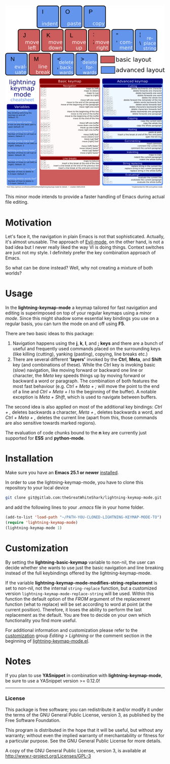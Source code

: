![general-key-layout](res/general-layout.png)
![cheatsheet](res/cheatsheet.png)

This minor mode intends to provide a faster handling of Emacs
during actual file editing.

# Motivation

Let's face it, the navigation in plain Emacs is not that
sophisticated. Actually, it's almost unusable. The approach of
[Evil-mode](https://www.emacswiki.org/emacs/Evil), on the other hand,
is not a bad idea but I never really liked the way VI is 
doing things. Context switches are just not my style. I definitely
prefer the key combination approach of Emacs.

So what can be done instead? Well, why not creating a mixture of both
worlds? 

# Usage

In the **lightning-keymap-mode** a keymap tailored for fast navigation and
editing is superimposed on top of your regular keymaps using a *minor
mode*. Since this might shadow some essential key bindings you use on
a regular basis, you can turn the mode on and off using **F5**.

There are two basic ideas to this package:
1. Navigation happens using the **j**, **k**, **l**, and **; keys**
   and there are a bunch of useful and frequently used commands placed
   on the surrounding keys (like killing (cutting), yanking (pasting),
   copying, line breaks etc.)
2. There are several different **'layers'** invoked by the **Ctrl**,
   **Meta**, and **Shift** key (and combinations of these).
   While the *Ctrl* key is invoking basic (slow) navigation, like
   moving forward or backward one line or character, the *Meta* key
   speeds things up by moving forward or backward a word or
   paragraph. The combination of both features the most fast
   behaviour (e.g. *Ctrl + Meta + ;* will move the point to the end of
   a line and *Ctrl + Meta + l* to the beginning of the buffer). 
   A notable exception is *Meta + Shift*, which is used to navigate 
   between buffers. 
   
The second idea is also applied on most of the additional key
bindings: *Ctrl + ,* deletes backwards a character, *Meta + ,* deletes
backwards a word, and *Ctrl + Meta + ,* deletes the current line
(apart from this, those commands are also sensitive towards marked
regions). 

The evaluation of code chunks bound to the **n** key are currently just
supported for **ESS** and **python-mode**.

# Installation

Make sure you have an **Emacs 25.1 or newer**
[installed](https://www.gnu.org/software/emacs/download.html#gnu-linux). 

In order to use the lightning-keymap-mode, you have to clone this
repository to your local device

``` bash
git clone git@gitlab.com:theGreatWhiteShark/lightning-keymap-mode.git
```


and add the following lines to your *.emacs* file in your home
folder.

``` cl
(add-to-list 'load-path "~/PATH-YOU-CLONED-LIGHTNING-KEYMAP-MODE-TO")
(require 'lightning-keymap-mode)
(lightning-keymap-mode 1)
```

# Customization

By setting the **lightning-basic-keymap** variable to non-nil, the
user can decide whether she wants to use just the basic navigation and
line breaking instead of the full keybindings offered by the
lightning-keymap-mode. 

If the variable **lightning-keymap-mode-modifies-string-replacement**
is set to non-nil, not the internal `string-replace` function, but a
customized version `lightning-keymap-mode-replace-string` will be
used. Within this function the default option of the *FROM* argument
of the replacement function (what to replace) will be set according to
word at point (at the current position). Therefore, it loses the
ability to perform the last replacement as the default. You are free
to decide on your own which functionality you find more useful.

For additional information and customization please refer to the
[customization](https://www.gnu.org/software/emacs/manual/html_mono/emacs.html#Easy-Customization)
group *Editing > Lightning* or the comment section in the beginning of
[lightning-keymap-mode.el](lightning-keymap-mode.el).

# Notes

If you plan to use **YASnippet** in combination with
**lightning-keymap-mode**, be sure to use a YASnippet version >=
0.12.0! 

---

### License

This package is free software; you can redistribute it and/or modify it
under the terms of the GNU General Public License, version 3, as
published by the Free Software Foundation.

This program is distributed in the hope that it will be useful, but
without any warranty; without even the implied warranty of
merchantability or fitness for a particular purpose.  See the GNU
General Public License for more details.

A copy of the GNU General Public License, version 3, is available at
<http://www.r-project.org/Licenses/GPL-3>
